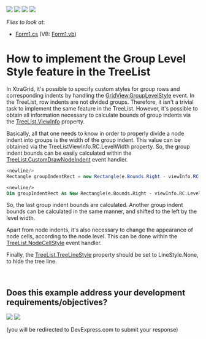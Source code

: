 <!-- default badges list -->
![](https://img.shields.io/endpoint?url=https://codecentral.devexpress.com/api/v1/VersionRange/128637818/13.1.4%2B)
[![](https://img.shields.io/badge/Open_in_DevExpress_Support_Center-FF7200?style=flat-square&logo=DevExpress&logoColor=white)](https://supportcenter.devexpress.com/ticket/details/E2368)
[![](https://img.shields.io/badge/📖_How_to_use_DevExpress_Examples-e9f6fc?style=flat-square)](https://docs.devexpress.com/GeneralInformation/403183)
[![](https://img.shields.io/badge/💬_Leave_Feedback-feecdd?style=flat-square)](#does-this-example-address-your-development-requirementsobjectives)
<!-- default badges end -->
<!-- default file list -->
*Files to look at*:

* [Form1.cs](./CS/Q220534/Form1.cs) (VB: [Form1.vb](./VB/Q220534/Form1.vb))
<!-- default file list end -->
# How to implement the Group Level Style feature in the TreeList


<p>In XtraGrid, it's possible to specify custom styles for group rows and corresponding indents by handling the <a href="http://documentation.devexpress.com/#WindowsForms/DevExpressXtraGridViewsGridGridView_GroupLevelStyletopic">GridView.GroupLevelStyle</a> event. In the TreeList, row indents are not divided groups. Therefore, it isn't a trivial task to implement the same feature in the TreeList. However, it's possible to obtain all information necessary to calculate bounds of group indents via the <a href="http://documentation.devexpress.com/#WindowsForms/DevExpressXtraTreeListTreeList_ViewInfotopic">TreeList.ViewInfo</a> property.</p><p>Basically, all that one needs to know in order to properly divide a node indent into groups is the width of the group indent. This value can be obtained via the TreeListViewInfo.RC.LevelWidth property. So, the group indent bounds can be easily calculated within the <a href="http://documentation.devexpress.com/#WindowsForms/DevExpressXtraTreeListTreeList_CustomDrawNodeIndenttopic">TreeList.CustomDrawNodeIndent</a> event handler.</p>

```cs
<newline/>
Rectangle groupIndentRect = new Rectangle(e.Bounds.Right - viewInfo.RC.LevelWidth, e.Bounds.Y, viewInfo.RC.LevelWidth, e.Bounds.Height);<newline/>

```



```vb
<newline/>
Dim groupIndentRect As New Rectangle(e.Bounds.Right - viewInfo.RC.LevelWidth, e.Bounds.Y, viewInfo.RC.LevelWidth, e.Bounds.Height)<newline/>

```

<p>So, the last group indent bounds are calculated. Another group indent bounds can be calculated in the same manner, and shifted to the left by the level width.</p><p>Apart from node indents, it's also necessary to change the appearance of node cells, according to the node level. This can be done within the <a href="http://documentation.devexpress.com/#WindowsForms/DevExpressXtraTreeListTreeList_NodeCellStyletopic">TreeList.NodeCellStyle</a> event handler.</p><p>Finally, the <a href="http://documentation.devexpress.com/#WindowsForms/DevExpressXtraTreeListTreeList_TreeLineStyletopic">TreeList.TreeLineStyle</a> property should be set to LineStyle.None, to hide the tree line.</p>

<br/>


<!-- feedback -->
## Does this example address your development requirements/objectives?

[<img src="https://www.devexpress.com/support/examples/i/yes-button.svg"/>](https://www.devexpress.com/support/examples/survey.xml?utm_source=github&utm_campaign=winforms-treelist-implement-group-level-style-feature&~~~was_helpful=yes) [<img src="https://www.devexpress.com/support/examples/i/no-button.svg"/>](https://www.devexpress.com/support/examples/survey.xml?utm_source=github&utm_campaign=winforms-treelist-implement-group-level-style-feature&~~~was_helpful=no)

(you will be redirected to DevExpress.com to submit your response)
<!-- feedback end -->
